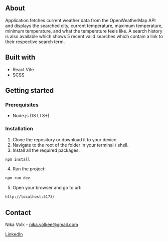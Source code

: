 ## About

Application fetches current weather data from the OpenWeatherMap
API and displays the searched city, current temperature, maximum
temperature, minimum temperature, and what the temperature feels
like.
A search history is also available which shows 5 recent valid
searches which contain a link to their respective search term.

## Built with

- React Vite
- SCSS

## Getting started

### Prerequisites

- Node.js (18 LTS+)

### Installation

1. Clone the repository or download it to your device.
2. Navigate to the root of the folder in your terminal / shell.
3. Install all the required packages:

```sh
npm install
```

4. Run the project:

```sh
npm run dev
```

5. Open your browser and go to url:

```sh
http://localhost:5173/
```

## Contact

Nika Volk - nika.volkee@gmail.com

[LinkedIn](https://www.linkedin.com/in/nika-volk/)
